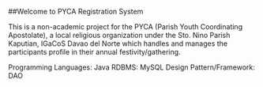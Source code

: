 ##Welcome to PYCA Registration System

This is a non-academic project for the PYCA (Parish Youth Coordinating Apostolate), a local religious organization under the Sto. Nino Parish Kaputian, IGaCoS Davao del Norte which handles and manages the participants profile in their annual festivity/gathering.

Programming Languages: Java
RDBMS: MySQL
Design Pattern/Framework: DAO
